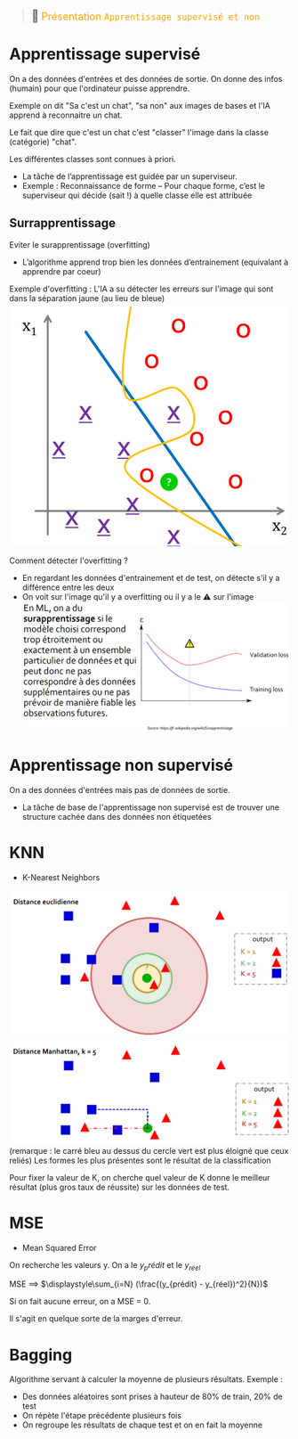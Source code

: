 > <span style="font-size: 1.5em">📖</span> <span style="color: orange; font-size: 1.3em;">Présentation `Apprentissage supervisé et non`</span>

# Apprentissage supervisé
On a des données d'entrées et des données de sortie.
On donne des infos (humain) pour que l'ordinateur puisse apprendre.

Exemple on dit "Sa c'est un chat", "sa non" aux images de bases et l'IA apprend à reconnaitre un chat.

Le fait que dire que c'est un chat c'est "classer" l'image dans la classe (catégorie) "chat".

Les différentes classes sont connues à priori.
- La tâche de l’apprentissage est guidée par un superviseur.
- Exemple : Reconnaissance de forme – Pour chaque forme, c’est le
superviseur qui décide (sait !) à quelle classe elle est attribuée

## Surrapprentissage
Eviter le surapprentissage (overfitting)
- L’algorithme apprend trop bien les données d’entrainement (equivalant à apprendre par coeur)

Exemple d'overfitting : L'IA a su détecter les erreurs sur l'image qui sont dans la séparation jaune (au lieu de bleue)
![](Screen/2023-02-24-13-06-09.png)

Comment détecter l'overfitting ?
- En regardant les données d'entrainement et de test, on détecte s'il y a différence entre les deux
- On voit sur l'image qu'il y a overfitting ou il y a le ⚠️ sur l'image
  ![](Screen/2023-02-24-13-07-10.png)

# Apprentissage non supervisé
On a des données d'entrées mais pas de données de sortie.

- La tâche de base de l'apprentissage non supervisé est de
trouver une structure cachée dans des données non
étiquetées

# KNN
- K-Nearest Neighbors


![](Screen/2023-02-24-13-24-05.png)
![](Screen/2023-02-24-13-24-24.png)
(remarque : le carré bleu au dessus du cercle vert est plus éloigné que ceux reliés)
Les formes les plus présentes sont le résultat de la classification

Pour fixer la valeur de K, on cherche quel valeur de K donne le meilleur résultat (plus gros taux de réussite) sur les données de test.



# MSE
- Mean Squared Error

On recherche les valeurs y. On a le $y_prédit$ et le $y_{réel}$

MSE ==> $\displaystyle\sum_{i=N} (\frac{(y_{prédit} - y_{réel})^2}{N})$

Si on fait aucune erreur, on a MSE = 0.

Il s'agit en quelque sorte de la marges d'erreur.

# Bagging

Algorithme servant à calculer la moyenne de plusieurs résultats. Exemple :
- Des données aléatoires sont prises à hauteur de 80% de train, 20% de test
- On répète l'étape précédente plusieurs fois
- On regroupe les résultats de chaque test et on en fait la moyenne